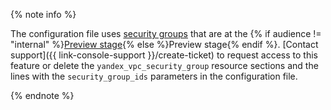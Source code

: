 {% note info %}

The configuration file uses [security groups](../../vpc/concepts/security-groups.md) that are at the {% if audience != "internal" %}[Preview stage](../../overview/concepts/launch-stages.md){% else %}Preview stage{% endif %}. [Contact support]({{ link-console-support }}/create-ticket) to request access to this feature or delete the `yandex_vpc_security_group` resource sections and the lines with the `security_group_ids` parameters in the configuration file.

{% endnote %}
